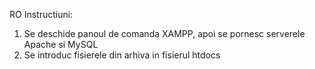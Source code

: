 RO
Instructiuni:
1. Se deschide panoul de comanda XAMPP, apoi se pornesc serverele Apache si MySQL
2. Se introduc fisierele din arhiva in fisierul htdocs
